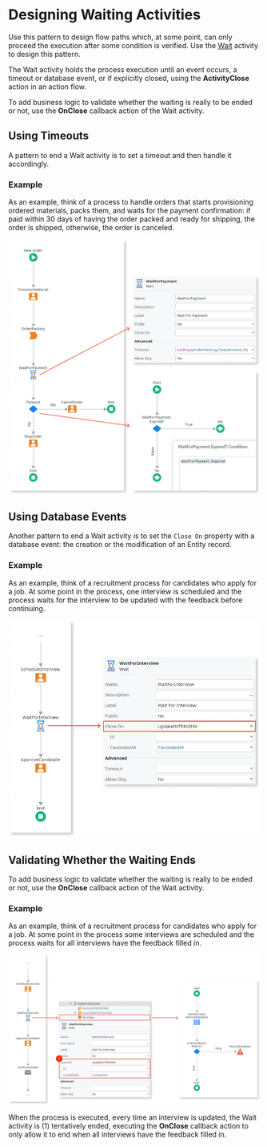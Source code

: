 # Designing Waiting Activities

Use this pattern to design flow paths which, at some point, can only proceed the execution after some condition is verified. Use the [Wait](<../../../ref/lang/auto/Class.Wait.final.md>) activity to design this pattern.

The Wait activity holds the process execution until an event occurs, a timeout or database event, or if explicitly closed, using the **ActivityClose** action in an action flow.

To add business logic to validate whether the waiting is really to be ended or not, use the **OnClose** callback action of the Wait activity.


## Using Timeouts

A pattern to end a Wait activity is to set a timeout and then handle it accordingly.

### Example

As an example, think of a process to handle orders that starts provisioning ordered materials, packs them, and waits for the payment confirmation: if paid within 30 days of having the order packed and ready for shipping, the order is shipped, otherwise, the order is canceled.

![](images/using-timeouts.png)


## Using Database Events

Another pattern to end a Wait activity is to set the `Close On` property with a database event: the creation or the modification of an Entity record.

### Example

As an example, think of a recruitment process for candidates who apply for a job. At some point in the process, one interview is scheduled and the process waits for the interview to be updated with the feedback before continuing.

![](images/using-database-events.png)


## Validating Whether the Waiting Ends

To add business logic to validate whether the waiting is really to be ended or not, use the **OnClose** callback action of the Wait activity.

### Example

As an example, think of a recruitment process for candidates who apply for a job. At some point in the process some interviews are scheduled and the process waits for all interviews have the feedback filled in.

![](images/wait-on-close.png)

When the process is executed, every time an interview is updated, the Wait activity is (1) tentatively ended, executing the **OnClose** callback action to only allow it to end when all interviews have the feedback filled in.
